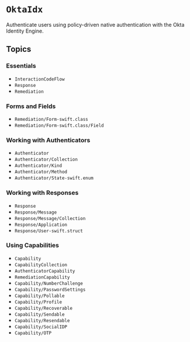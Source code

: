 # ``OktaIdx``

Authenticate users using policy-driven native authentication with the Okta Identity Engine.

## Topics

### Essentials

- ``InteractionCodeFlow``
- ``Response``
- ``Remediation``

### Forms and Fields

- ``Remediation/Form-swift.class``
- ``Remediation/Form-swift.class/Field``

### Working with Authenticators

- ``Authenticator``
- ``Authenticator/Collection``
- ``Authenticator/Kind``
- ``Authenticator/Method``
- ``Authenticator/State-swift.enum``

### Working with Responses

- ``Response``
- ``Response/Message``
- ``Response/Message/Collection``
- ``Response/Application``
- ``Response/User-swift.struct``

### Using Capabilities

- ``Capability``
- ``CapabilityCollection``
- ``AuthenticatorCapability``
- ``RemediationCapability``
- ``Capability/NumberChallenge``
- ``Capability/PasswordSettings``
- ``Capability/Pollable``
- ``Capability/Profile``
- ``Capability/Recoverable``
- ``Capability/Sendable``
- ``Capability/Resendable``
- ``Capability/SocialIDP``
- ``Capability/OTP``
